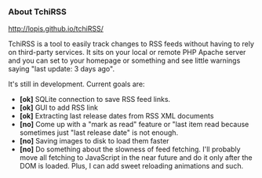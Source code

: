 ### About TchiRSS

http://lopis.github.io/tchiRSS/

TchiRSS is a tool to easily track changes to RSS feeds without having to rely on third-party services. It sits on your local or remote PHP Apache server and you can set to your homepage or something and see little warnings saying "last update: 3 days ago". 

It's still in development. Current goals are:
* **[ok]** SQLite connection to save RSS feed links.
* **[ok]** GUI to add RSS link
* **[ok]** Extracting last release dates from RSS XML documents
* **[no]** Come up with a "mark as read" feature or "last item read because sometimes just "last release date" is not enough.
* **[no]** Saving images to disk to load them faster
* **[no]** Do something about the slowness of feed fetching. I'll probably move all fetching to JavaScript in the near future and do it only after the DOM is loaded. Plus, I can add sweet reloading animations and such.
